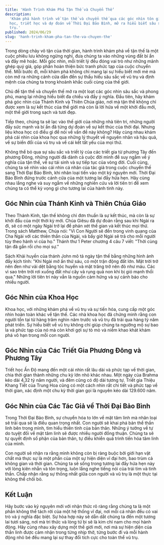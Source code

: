 ```yaml
---
title: 'Hành Trình Khám Phá Tận Thế và Chuyển Thế'
description:
  'Khám phá hành trình về tận thế và chuyển thế qua các góc nhìn tôn giáo, khoa
  học, triết học và dự đoán về Thời Đại Bảo Bình, mở ra hiểu biết sâu sắc về vũ
  trụ.'
published: 2024/06/29
slug: 'hanh-trinh-kham-pha-tan-the-va-chuyen-the'
---
```


Trong dòng chảy vô tận của thời gian, hành trình khám phá về tận thế là một cuộc
phiêu lưu không ngừng nghỉ, đưa chúng ta vào những vùng đất bí ẩn và đầy mê
hoặc. Mỗi góc nhìn, mỗi triết lý đều đóng vai trò như những mảnh ghép quý giá,
góp phần hoàn thiện bức tranh phức tạp của cuộc chuyển thế. Mỗi bước đi, mỗi
khám phá không chỉ mang lại sự hiểu biết mới mẻ mà còn mở ra những cánh cửa dẫn
đến sự thấu hiểu sâu sắc về vũ trụ và định mệnh của chúng ta trong khoảnh khắc
cuối cùng của thế giới.

Chủ đề tận thế và chuyển thế mở ra một loạt các góc nhìn sâu sắc và phong phú,
mang lại những hiểu biết đa chiều và đầy ý nghĩa. Đầu tiên, hãy khám phá góc
nhìn của Thánh Kinh và Thiên Chúa giáo, nơi mà tận thế không chỉ được xem là sự
kết thúc của thế giới mà còn là lời hứa về một khởi đầu mới, một thế giới trong
sạch và tươi đẹp.

Tiếp theo, chúng ta sẽ lạc vào thế giới của những nhà tiên tri, những người đầy
sức mạnh và bí ẩn đã từng dự đoán về sự kết thúc của thời đại. Nhưng liệu khoa
học có điều gì để nói về vấn đề này không? Hãy cùng nhau khám phá cái nhìn của
khoa học qua những lý thuyết về nguyên nhân và hậu quả, về sự biến đổi của vũ
trụ và về cái kết tất yếu của mọi thứ.

Không thể bỏ qua sự sâu sắc và triết lý của các triết gia từ phương Tây đến
phương Đông, những người đã dành cả cuộc đời mình để suy ngẫm về ý nghĩa của tận
thế, về sự tái sinh và sự tiếp tục của vòng đời. Cuối cùng, chúng ta sẽ nhìn vào
cái nhìn cá nhân của tác giả trong cuộc chuyển thế sang Thời Đại Bảo Bình, khi
nhân loại tiến vào một kỷ nguyên mới. Thời Đại Bảo Bình đứng trước cánh cửa của
một tương lai đầy hứa hẹn. Hãy cùng nhau lắng nghe và suy ngẫm về những nghiên
cứu và lời tiên tri để xem chúng ta có thể kỳ vọng gì cho tương lai của hành
tinh này.

## Góc Nhìn của Thánh Kinh và Thiên Chúa Giáo

Theo Thánh Kinh, tận thế không chỉ đơn thuần là sự kết thúc, mà còn là sự khởi
đầu của một thời kỳ mới. Chúa Giêsu đã dự đoán rằng sau khi Ngài ra đi, sẽ có
một ngày Ngài trở lại để phán xét thế gian và kết thúc mọi thứ. Trong sách
Matthew, Chúa nói: "Vì Con Người sẽ đến trong vinh quang của Cha Ngài với các
thiên thần của Ngài, và bấy giờ Ngài sẽ trả cho mỗi người tùy theo hành vi của
họ." Thánh thư 1 Peter chương 4 câu 7 viết: "Thời cùng tận đã gần rồi cho mọi
sự."

Sách Khải huyền của thánh John mô tả ngày tận thế bằng những hình ảnh đầy kịch
tính: "Khi Ngài mở ấn thứ sáu, có một trận động đất lớn. Mặt trời trở nên đen
như vải dệt bằng tóc huyền và mặt trăng trở nên đỏ như máu. Các vì sao trên trời
rơi xuống đất như cây vả rụng quả non khi bị gió mạnh thổi qua." Những lời tiên
tri này vẫn là nguồn cảm hứng và sự cảnh báo cho nhiều người.

## Góc Nhìn của Khoa Học

Khoa học, với những khám phá về vũ trụ và sự tiến hóa, cung cấp một góc nhìn
hoàn toàn khác về tận thế. Các nhà khoa học đã chứng minh rằng con người tồn tại
từ hàng trăm nghìn năm trước và vũ trụ đã trải qua hàng tỷ năm phát triển. Sự
hiểu biết về vũ trụ không chỉ giúp chúng ta ngưỡng mộ sự bao la và phức tạp của
nó mà còn khơi gợi sự tò mò và niềm khao khát khám phá vô hạn trong mỗi con
người.

## Góc Nhìn của Các Triết Gia Phương Đông và Phương Tây

Triết học Ấn Độ mang đến một cái nhìn rất lâu dài và phức tạp về thời gian, chia
thời gian thành những chu kỳ lớn nhỏ khác nhau. Một ngày của Brahma kéo dài 4,32
tỷ năm người, và đêm cũng có độ dài tương tự. Triết gia Thiệu Khang Tiết của
Trung Hoa cũng có một cách nhìn rất chi tiết và phức tạp về thời gian, xác định
một chu kỳ thời gian gọi là nguyên kéo dài 129.600 năm.

## Góc Nhìn của Các Tác Giả về Thời Đại Bảo Bình

Trong Thời Đại Bảo Bình, sự chuyển hóa to lớn về mặt tâm linh mà nhân loại sẽ
trải qua sẽ là điều quan trọng nhất. Con người sẽ khai phá bản thể thần linh bên
trong mình, tìm hiểu thiên tính của bản thân. Những ý tưởng về tự do tuyệt đối
về mặt tâm linh sẽ được nhiều người đồng thuận. Chúng ta sẽ tự quyết định số
phận của bản thân, tự điều khiển quá trình tiến hóa tâm linh của mình.

Con người sẽ nhận ra rằng mình không còn bị ràng buộc bởi giới hạn vật chất mà
thực sự là một phần của một sự hiện diện vĩ đại hơn, bao trùm cả không gian và
thời gian. Chúng ta sẽ sống trong tương lai đầy hứa hẹn này với lòng kiên nhẫn
và tôn trọng, luôn lắng nghe tiếng nói của trái tim và tinh thần. Chấp nhận rằng
sự thống nhất giữa con người và vũ trụ là một thực tại không thể chối bỏ.

## Kết Luận

Hãy bước vào kỷ nguyên mới với nhận thức rõ ràng rằng chúng ta là một phần không
thể tách rời của một hệ thống vĩ đại, nơi mỗi cá nhân đều có vai trò và ý nghĩa
đặc biệt. Sự hòa hợp này sẽ dẫn dắt chúng ta đến một tương lai tươi sáng, nơi mà
tri thức và lòng từ bi sẽ là kim chỉ nam cho mọi hành động. Hãy cùng nhau xây
dựng một thế giới mới, nơi mà sự hiện diện của thần linh được cảm nhận trong
từng nhịp thở, từng bước đi và mỗi hành động nhỏ bé đều mang lại sự thay đổi
tích cực cho toàn thể vũ trụ.
